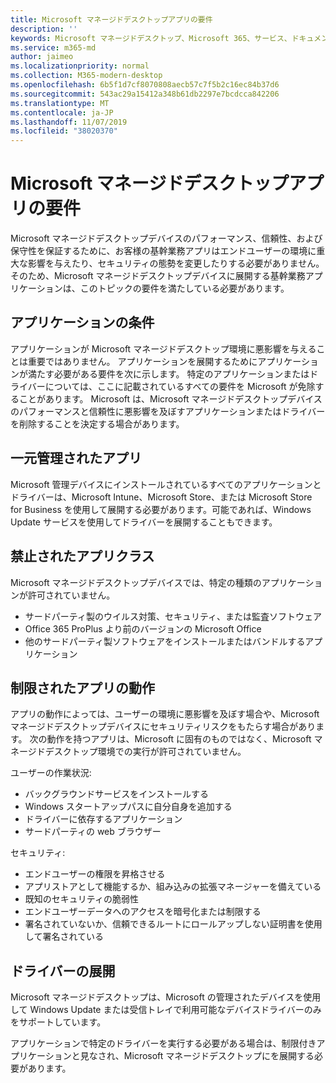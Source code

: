 ```yaml
---
title: Microsoft マネージドデスクトップアプリの要件
description: ''
keywords: Microsoft マネージドデスクトップ、Microsoft 365、サービス、ドキュメント
ms.service: m365-md
author: jaimeo
ms.localizationpriority: normal
ms.collection: M365-modern-desktop
ms.openlocfilehash: 6b5f1d7cf8070808aecb57c7f5b2c16ec84b37d6
ms.sourcegitcommit: 543ac29a15412a348b61db2297e7bcdcca842206
ms.translationtype: MT
ms.contentlocale: ja-JP
ms.lasthandoff: 11/07/2019
ms.locfileid: "38020370"
---
```

# <a name="microsoft-managed-desktop-app-requirements"></a>Microsoft マネージドデスクトップアプリの要件

<!--This topic is the target for aka.ms/app-req. This is aka link is used from EA agreeement for MMD. do not delete.-->

<!--Application addendum -->
 
Microsoft マネージドデスクトップデバイスのパフォーマンス、信頼性、および保守性を保証するために、お客様の基幹業務アプリはエンドユーザーの環境に重大な影響を与えたり、セキュリティの態勢を変更したりする必要がありません。 そのため、Microsoft マネージドデスクトップデバイスに展開する基幹業務アプリケーションは、このトピックの要件を満たしている必要があります。

## <a name="application-condition"></a>アプリケーションの条件

アプリケーションが Microsoft マネージドデスクトップ環境に悪影響を与えることは重要ではありません。 アプリケーションを展開するためにアプリケーションが満たす必要がある要件を次に示します。 特定のアプリケーションまたはドライバーについては、ここに記載されているすべての要件を Microsoft が免除することがあります。 Microsoft は、Microsoft マネージドデスクトップデバイスのパフォーマンスと信頼性に悪影響を及ぼすアプリケーションまたはドライバーを削除することを決定する場合があります。

## <a name="centrally-managed-apps"></a>一元管理されたアプリ

Microsoft 管理デバイスにインストールされているすべてのアプリケーションとドライバーは、Microsoft Intune、Microsoft Store、または Microsoft Store for Business を使用して展開する必要があります。可能であれば、Windows Update サービスを使用してドライバーを展開することもできます。 

## <a name="prohibited-app-classes"></a>禁止されたアプリクラス

Microsoft マネージドデスクトップデバイスでは、特定の種類のアプリケーションが許可されていません。
- サードパーティ製のウイルス対策、セキュリティ、または監査ソフトウェア
- Office 365 ProPlus より前のバージョンの Microsoft Office
- 他のサードパーティ製ソフトウェアをインストールまたはバンドルするアプリケーション

## <a name="restricted-app-behaviors"></a>制限されたアプリの動作

アプリの動作によっては、ユーザーの環境に悪影響を及ぼす場合や、Microsoft マネージドデスクトップデバイスにセキュリティリスクをもたらす場合があります。 次の動作を持つアプリは、Microsoft に固有のものではなく、Microsoft マネージドデスクトップ環境での実行が許可されていません。

ユーザーの作業状況:
- バックグラウンドサービスをインストールする
- Windows スタートアップパスに自分自身を追加する
- ドライバーに依存するアプリケーション
- サードパーティの web ブラウザー

セキュリティ:
- エンドユーザーの権限を昇格させる
- アプリストアとして機能するか、組み込みの拡張マネージャーを備えている
- 既知のセキュリティの脆弱性
- エンドユーザーデータへのアクセスを暗号化または制限する
- 署名されていないか、信頼できるルートにロールアップしない証明書を使用して署名されている


## <a name="driver-deployment"></a>ドライバーの展開

Microsoft マネージドデスクトップは、Microsoft の管理されたデバイスを使用して Windows Update または受信トレイで利用可能なデバイスドライバーのみをサポートしています。 

アプリケーションで特定のドライバーを実行する必要がある場合は、制限付きアプリケーションと見なされ、Microsoft マネージドデスクトップにを展開する必要があります。 

